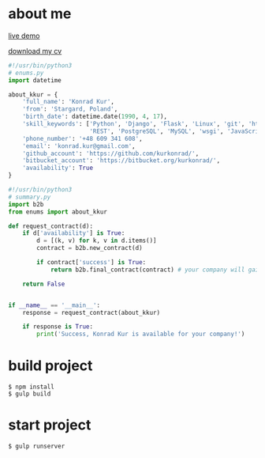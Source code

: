 # about me
[live demo](https://kurkonrad.github.io/summary/)

[download my cv](https://kurkonrad.github.io/summary/assets/Konrad_Kur_CV.pdf)

```python
#!/usr/bin/python3
# enums.py
import datetime

about_kkur = {
    'full_name': 'Konrad Kur',
    'from': 'Stargard, Poland',
    'birth_date': datetime.date(1990, 4, 17),
    'skill_keywords': ['Python', 'Django', 'Flask', 'Linux', 'git', 'http',
                       'REST', 'PostgreSQL', 'MySQL', 'wsgi', 'JavaScript'],
    'phone_number': '+48 609 341 608',
    'email': 'konrad.kur@gmail.com',
    'github_account': 'https://github.com/kurkonrad/',
    'bitbucket_account': 'https://bitbucket.org/kurkonrad/',
    'availability': True
}
```

```python
#!/usr/bin/python3
# summary.py
import b2b
from enums import about_kkur

def request_contract(d):
    if d['availability'] is True:
        d = [(k, v) for k, v in d.items()]
        contract = b2b.new_contract(d)

        if contract['success'] is True:
            return b2b.final_contract(contract) # your company will gain

    return False


if __name__ == '__main__':
    response = request_contract(about_kkur)

    if response is True:
        print('Success, Konrad Kur is available for your company!')
```

# build project
```shell
$ npm install
$ gulp build
```
# start project
```shell
$ gulp runserver
```
